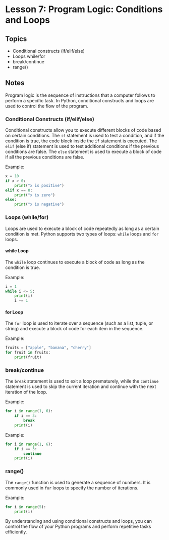# Lesson 7: Program Logic: Conditions and Loops

## Topics
- Conditional constructs (if/elif/else)
- Loops while/for
- break/continue
- range()

## Notes
Program logic is the sequence of instructions that a computer follows to perform a specific task. In Python, conditional constructs and loops are used to control the flow of the program.

### Conditional Constructs (if/elif/else)
Conditional constructs allow you to execute different blocks of code based on certain conditions. The `if` statement is used to test a condition, and if the condition is true, the code block inside the `if` statement is executed. The `elif` (else if) statement is used to test additional conditions if the previous conditions are false. The `else` statement is used to execute a block of code if all the previous conditions are false.

Example:
```python
x = 10
if x > 0:
    print("x is positive")
elif x == 0:
    print("x is zero")
else:
    print("x is negative")
```

### Loops (while/for)
Loops are used to execute a block of code repeatedly as long as a certain condition is met. Python supports two types of loops: `while` loops and `for` loops.

#### while Loop
The `while` loop continues to execute a block of code as long as the condition is true.

Example:
```python
i = 1
while i <= 5:
    print(i)
    i += 1
```

#### for Loop
The `for` loop is used to iterate over a sequence (such as a list, tuple, or string) and execute a block of code for each item in the sequence.

Example:
```python
fruits = ["apple", "banana", "cherry"]
for fruit in fruits:
    print(fruit)
```

### break/continue
The `break` statement is used to exit a loop prematurely, while the `continue` statement is used to skip the current iteration and continue with the next iteration of the loop.

Example:
```python
for i in range(1, 6):
    if i == 3:
        break
    print(i)
```

Example:
```python
for i in range(1, 6):
    if i == 3:
        continue
    print(i)
```

### range()
The `range()` function is used to generate a sequence of numbers. It is commonly used in `for` loops to specify the number of iterations.

Example:
```python
for i in range(5):
    print(i)
```

By understanding and using conditional constructs and loops, you can control the flow of your Python programs and perform repetitive tasks efficiently.

